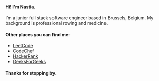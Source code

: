 #### Hi! I'm Nastia.

I’m a junior full stack software engineer based in Brussels, Belgium. My background is professional rowing and medicine.

#### Other places you can find me:
- [LeetCode][leetcode]
- [CodeChef][codechef]
- [HackerRank][hackerrank]
- [GeeksForGeeks][gfg]

[leetcode]: https://leetcode.com/yanina-nas/
[codechef]: https://www.codechef.com/users/sia_ch
[hackerrank]: https://www.hackerrank.com/plainwhiteyoghu1
[gfg]: https://auth.geeksforgeeks.org/user/plainwhiteyoghurt

#### Thanks for stopping by.
